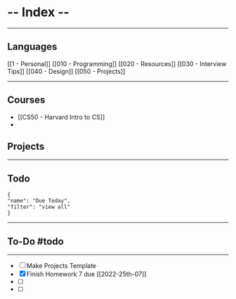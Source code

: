# -- Index -- 
---

## Languages
[[1 - Personal]]
[[010 - Programming]]
[[020 - Resources]]
[[030 - Interview Tips]]
[[040 - Design]]
[[050 - Projects]]

______

## Courses

 - [[CS50 - Harvard Intro to CS]]
 - 



## Projects


___

## Todo

```todoist
{
"name": "Due Today",
"filter": "view all"
}
```






---

## To-Do #todo

---

- [ ] Make  Projects Template
- [x] Finish Homework 7 due [[2022-25th-07]]
- [ ] 
- [ ] 